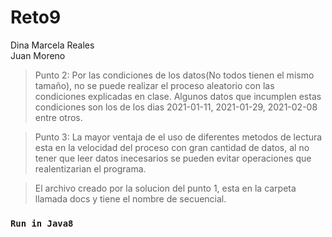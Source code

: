 # Reto9
Dina Marcela Reales\
Juan Moreno

> Punto 2: Por las condiciones de los datos(No todos tienen el mismo tamaño), no se puede realizar el proceso aleatorio con las condiciones explicadas en clase. Algunos datos que incumplen estas condiciones son los de los dias 2021-01-11, 2021-01-29, 2021-02-08 entre otros.
   
> Punto 3: La mayor ventaja de el uso de diferentes metodos de lectura esta en la velocidad del proceso con gran cantidad de datos, al no tener que leer datos inecesarios se pueden evitar operaciones que realentizarian el programa.

> El archivo creado por la solucion del punto 1, esta en la carpeta llamada docs y tiene el nombre de secuencial.
### `Run in Java8`

